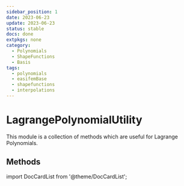 ```yaml
---
sidebar_position: 1
date: 2023-06-23 
update: 2023-06-23 
status: stable
docs: done
extpkgs: none
category:
  - Polynomials
  - ShapeFunctions
  - Basis
tags:
  - polynomials
  - easifemBase
  - shapefunctions
  - interpolations
---
```


# LagrangePolynomialUtility

This module is a collection of methods which are useful for Lagrange Polynomials.

## Methods

import DocCardList from '@theme/DocCardList';

<DocCardList />
